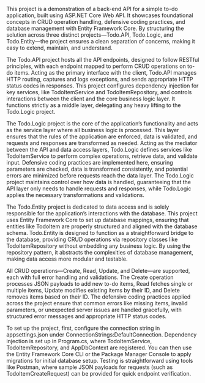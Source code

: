 This project is a demonstration of a back-end API for a simple to-do application, built using ASP.NET Core Web API. It showcases foundational concepts in CRUD operation handling, defensive coding practices, and database management with Entity Framework Core. By structuring the solution across three distinct projects—Todo.API, Todo.Logic, and Todo.Entity—the project ensures a clean separation of concerns, making it easy to extend, maintain, and understand.

The Todo.API project hosts all the API endpoints, designed to follow RESTful principles, with each endpoint mapped to perform CRUD operations on to-do items. Acting as the primary interface with the client, Todo.API manages HTTP routing, captures and logs exceptions, and sends appropriate HTTP status codes in responses. This project configures dependency injection for key services, like TodoItemService and TodoItemRepository, and controls interactions between the client and the core business logic layer. It functions strictly as a middle layer, delegating any heavy lifting to the Todo.Logic project.

The Todo.Logic project is the core of the application’s functionality and acts as the service layer where all business logic is processed. This layer ensures that the rules of the application are enforced, data is validated, and requests and responses are transformed as needed. Acting as the mediator between the API and data access layers, Todo.Logic defines services like TodoItemService to perform complex operations, retrieve data, and validate input. Defensive coding practices are implemented here, ensuring parameters are checked, data is transformed consistently, and potential errors are minimized before requests reach the data layer. The Todo.Logic project maintains control over how data is handled, guaranteeing that the API layer only needs to handle requests and responses, while Todo.Logic applies the necessary transformations and validations.

The Todo.Entity project is dedicated to data access and is solely responsible for the application’s interactions with the database. This project uses Entity Framework Core to set up database mappings, ensuring that entities like TodoItem are properly structured and aligned with the database schema. Todo.Entity is designed to function as a straightforward bridge to the database, providing CRUD operations via repository classes like TodoItemRepository without embedding any business logic. By using the repository pattern, it abstracts the complexities of database management, making data access more modular and testable.

All CRUD operations—Create, Read, Update, and Delete—are supported, each with full error handling and validations. The Create operation processes JSON payloads to add new to-do items, Read fetches single or multiple items, Update modifies existing items by their ID, and Delete removes items based on their ID. The defensive coding practices applied across the project ensure that common errors like missing items, invalid parameters, or unexpected server issues are handled gracefully, with structured error messages and appropriate HTTP status codes.

To set up the project, first, configure the connection string in appsettings.json under ConnectionStrings:DefaultConnection. Dependency injection is set up in Program.cs, where TodoItemService, TodoItemRepository, and AppDbContext are registered. You can then use the Entity Framework Core CLI or the Package Manager Console to apply migrations for initial database setup. Testing is straightforward using tools like Postman, where sample JSON payloads for requests (such as TodoItemCreateRequest) can be provided for quick endpoint verification.
